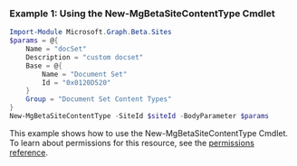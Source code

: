 ### Example 1: Using the New-MgBetaSiteContentType Cmdlet
```powershell
Import-Module Microsoft.Graph.Beta.Sites
$params = @{
	Name = "docSet"
	Description = "custom docset"
	Base = @{
		Name = "Document Set"
		Id = "0x0120D520"
	}
	Group = "Document Set Content Types"
}
New-MgBetaSiteContentType -SiteId $siteId -BodyParameter $params
```
This example shows how to use the New-MgBetaSiteContentType Cmdlet.
To learn about permissions for this resource, see the [permissions reference](/graph/permissions-reference).
